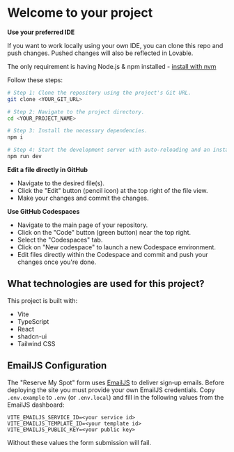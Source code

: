 # Welcome to your  project


**Use your preferred IDE**

If you want to work locally using your own IDE, you can clone this repo and push changes. Pushed changes will also be reflected in Lovable.

The only requirement is having Node.js & npm installed - [install with nvm](https://github.com/nvm-sh/nvm#installing-and-updating)

Follow these steps:

```sh
# Step 1: Clone the repository using the project's Git URL.
git clone <YOUR_GIT_URL>

# Step 2: Navigate to the project directory.
cd <YOUR_PROJECT_NAME>

# Step 3: Install the necessary dependencies.
npm i

# Step 4: Start the development server with auto-reloading and an instant preview.
npm run dev
```

**Edit a file directly in GitHub**

- Navigate to the desired file(s).
- Click the "Edit" button (pencil icon) at the top right of the file view.
- Make your changes and commit the changes.

**Use GitHub Codespaces**

- Navigate to the main page of your repository.
- Click on the "Code" button (green button) near the top right.
- Select the "Codespaces" tab.
- Click on "New codespace" to launch a new Codespace environment.
- Edit files directly within the Codespace and commit and push your changes once you're done.

## What technologies are used for this project?

This project is built with:

- Vite
- TypeScript
- React
- shadcn-ui
- Tailwind CSS

## EmailJS Configuration

The "Reserve My Spot" form uses [EmailJS](https://www.emailjs.com/) to deliver
sign‑up emails. Before deploying the site you must provide your own EmailJS
credentials. Copy `.env.example` to `.env` (or `.env.local`) and fill in the
following values from the EmailJS dashboard:

```
VITE_EMAILJS_SERVICE_ID=<your service id>
VITE_EMAILJS_TEMPLATE_ID=<your template id>
VITE_EMAILJS_PUBLIC_KEY=<your public key>
```

Without these values the form submission will fail.


